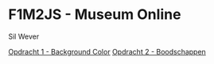 # F1M2JS - Museum Online

Sil Wever

[Opdracht 1 - Background Color](http://33390.hosts1.ma-cloud.nl/f1m2js/Les1-background-color/)
[Opdracht 2 - Boodschappen](http://33390.hosts1.ma-cloud.nl/f1m2js/les2-boodschappen/)
